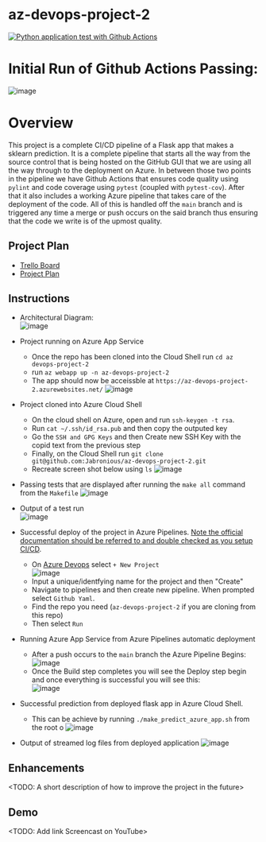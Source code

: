 # az-devops-project-2
[![Python application test with Github Actions](https://github.com/Jabronious/az-devops-project-2/actions/workflows/pythonapp.yml/badge.svg?branch=main)](https://github.com/Jabronious/az-devops-project-2/actions/workflows/pythonapp.yml)

# Initial Run of Github Actions Passing:
![image](https://user-images.githubusercontent.com/14021591/129647964-a3d62bbd-0d7b-4930-89ba-8b165c3f961a.png)

# Overview

This project is a complete CI/CD pipeline of a Flask app that makes a sklearn prediction. It is a complete pipeline that starts all the way from the source control that is being hosted on the GitHub GUI that we are using all the way through to the deployment on Azure. In between those two points in the pipeline we have Github Actions that ensures code quality using `pylint` and code coverage using `pytest` (coupled with `pytest-cov`). After that it also includes a working Azure pipeline that takes care of the deployment of the code. All of this is handled off the `main` branch and is triggered any time a merge or push occurs on the said branch thus ensuring that the code we write is of the upmost quality.

## Project Plan

- [Trello Board](https://trello.com/b/J1n6heTV/azure-devops-project-2)  
- [Project Plan](https://docs.google.com/spreadsheets/d/1XA8g_UfMBQ9fupKeEjWAxjeBuQ17x5MeRusmG4qLieU/edit?usp=sharing)

## Instructions

* Architectural Diagram:  
![image](https://user-images.githubusercontent.com/14021591/129821847-1c9d4549-aa44-4046-843c-915ea03ed05c.png)

* Project running on Azure App Service
    - Once the repo has been cloned into the Cloud Shell run `cd az devops-project-2`
    - run `az webapp up -n az-devops-project-2`
    - The app should now be acceissble at `https://az-devops-project-2.azurewebsites.net/`
    ![image](https://user-images.githubusercontent.com/14021591/129961207-d97cbf99-0c3b-421c-80b5-7d1c177000d2.png)

* Project cloned into Azure Cloud Shell
    - On the cloud shell on Azure, open and run `ssh-keygen -t rsa`.
    - Run `cat ~/.ssh/id_rsa.pub` and then copy the outputed key
    - Go the `SSH and GPG Keys` and then Create new SSH Key with the copid text from the previous step
    - Finally, on the Cloud Shell run `git clone git@github.com:Jabronious/az-devops-project-2.git`
    - Recreate screen shot below using `ls`
    ![image](https://user-images.githubusercontent.com/14021591/129959169-cdfc890f-af2b-4b24-8297-b7fbf5efbfdc.png)


* Passing tests that are displayed after running the `make all` command from the `Makefile`
    ![image](https://user-images.githubusercontent.com/14021591/129960105-7f55d27d-b270-44b0-9a4a-47746c0ae0fe.png)

* Output of a test run  
    ![image](https://user-images.githubusercontent.com/14021591/129960673-76d184bf-c170-42f3-90f0-64b8e3873a2b.png)

* Successful deploy of the project in Azure Pipelines.  [Note the official documentation should be referred to and double checked as you setup CI/CD](https://docs.microsoft.com/en-us/azure/devops/pipelines/ecosystems/python-webapp?view=azure-devops).
    - On [Azure Devops](https://dev.azure.com/) select `+ New Project`  
        ![image](https://user-images.githubusercontent.com/14021591/129962492-d9861d7b-a417-4fe5-aa00-99ace113dae6.png)
    - Input a unique/identfying name for the project and then "Create"
    - Navigate to pipelines and then create new pipeline. When prompted select `Github Yaml`.
    - Find the repo you need (`az-devops-project-2` if you are cloning from this repo)
    - Then select `Run`

* Running Azure App Service from Azure Pipelines automatic deployment
    - After a push occurs to the `main` branch the Azure Pipeline Begins:  
      ![image](https://user-images.githubusercontent.com/14021591/129995033-92c120c9-b4af-45a2-aef5-cdd454da727e.png)
    - Once the Build step completes you will see the Deploy step begin and once everything is successful you will see this:  
      ![image](https://user-images.githubusercontent.com/14021591/129995125-f71334dd-54bb-46af-974f-c3016ae2f52d.png)

* Successful prediction from deployed flask app in Azure Cloud Shell.
    - This can be achieve by running `./make_predict_azure_app.sh` from the root o
    ![image](https://user-images.githubusercontent.com/14021591/129961455-edc6e6a9-f589-4893-b1ff-b58946bb1525.png)

* Output of streamed log files from deployed application
    ![image](https://user-images.githubusercontent.com/14021591/129962109-490fc329-ea71-460f-aca1-5c913d118142.png)

## Enhancements

<TODO: A short description of how to improve the project in the future>

## Demo 

<TODO: Add link Screencast on YouTube>

